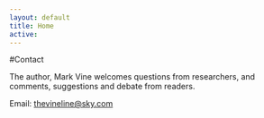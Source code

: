 ```yaml
---
layout: default
title: Home
active:        
---
```


#Contact

The author, Mark Vine welcomes questions from researchers, and comments, suggestions and debate from readers.

Email: <thevineline@sky.com>
 
